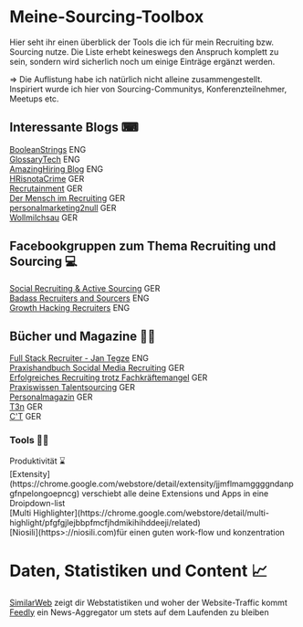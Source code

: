 # Meine-Sourcing-Toolbox


Hier seht ihr einen überblick der Tools die ich für mein Recruiting bzw. Sourcing nutze. Die Liste erhebt keineswegs den Anspruch komplett
zu sein, sondern wird sicherlich noch um einige Einträge ergänzt werden. 

=> Die Auflistung habe ich natürlich nicht alleine zusammengestellt. Inspiriert wurde ich hier von Sourcing-Communitys, Konferenzteilnehmer, Meetups etc.



<h2>Interessante Blogs ⌨</h2> 

[BooleanStrings](http://booleanstrings.com/) ENG <br>
[GlossaryTech](https://blog.glossarytech.com/) ENG <br>
[AmazingHiring Blog](https://amazinghiring.com/blog/) ENG <br>
[HRisnotaCrime](https://hrisnotacrime.com/) GER <br>
[Recrutainment](https://blog.recrutainment.de/) GER <br>
[Der Mensch im Recruiting](https://www.hzaborowski.de/blog/) GER <br>
[personalmarketing2null](https://personalmarketing2null.de/) GER <br>
[Wollmilchsau](https://wollmilchsau.de/) GER


<h2>Facebookgruppen zum Thema Recruiting und Sourcing 💻</h2> 

[Social Recruiting & Active Sourcing](https://www.facebook.com/groups/activesourcing/) GER <br> 
[Badass Recruiters and Sourcers](https://www.facebook.com/groups/BadAss.Recruiters.Sourcers/) ENG <br>
[Growth Hacking Recruiters](https://www.facebook.com/groups/GrowthHackingRecruiters/) ENG <br>

<h2>Bücher und Magazine 📕📰</h2> 

[Full Stack Recruiter - Jan Tegze](https://www.amazon.com/Full-Stack-Recruiter-Modern-Recruiters/dp/1976130735) ENG <br>
[Praxishandbuch Socidal Media Recruiting](https://www.amazon.de/Praxishandbuch-Social-Media-Recruiting-Rechtshinweise/dp/3658162805/) GER <br>
[Erfolgreiches Recruiting trotz Fachkräftemangel](https://www.amazon.de/Erfolgreiches-Recruiting-trotz-Fachkräftemangel-Personalbeschaffung/dp/3658131578) GER <br>
[Praxiswissen Talentsourcing](https://www.amazon.de/Praxiswissen-Talent-Sourcing-Effiziente-Kombination/dp/3648120786) GER <br>
[Personalmagazin](https://www.haufe.de/personal/zeitschrift/personalmagazin/jahrgang-2019-48-88944.html) GER <br>
[T3n](https://t3n.de/) GER <br>
[C'T](https://www.heise.de/ct/) GER



<h3>Tools 🔨🔧 <br> </h3>
Produktivität ⌛ <br>
[Extensity](https://chrome.google.com/webstore/detail/extensity/jjmflmamggggndanpgfnpelongoepncg) verschiebt alle deine Extensions und Apps in eine Droipdown-list <br>
[Multi Highlighter](https://chrome.google.com/webstore/detail/multi-highlight/pfgfgjlejbbpfmcfjhdmikihihddeeji/related)<br>
[Niosili](https>://niosili.com)für einen guten work-flow und konzentration <br>


<h1>Daten, Statistiken und Content 📈</h1>

[SimilarWeb](https://chrome.google.com/webstore/detail/similarweb-traffic-rank-w/hoklmmgfnpapgjgcpechhaamimifchmp) zeigt dir Webstatistiken und woher der Website-Traffic kommt<br>
[Feedly](https://feedly.com/i/discover) ein News-Aggregator um stets auf dem Laufenden zu bleiben 






































